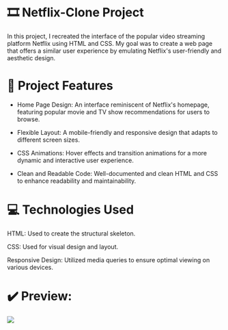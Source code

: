 # 🎞️ Netflix-Clone Project 
In this project, I recreated the interface of the popular video streaming platform Netflix using HTML and CSS. My goal was to create a web page that offers a similar user experience by emulating Netflix's user-friendly and aesthetic design.

# 🚀 Project Features 

- Home Page Design: An interface reminiscent of Netflix's homepage, featuring popular movie and TV show recommendations for users to browse.

- Flexible Layout: A mobile-friendly and responsive design that adapts to different screen sizes.

- CSS Animations: Hover effects and transition animations for a more dynamic and interactive user experience.

- Clean and Readable Code: Well-documented and clean HTML and CSS to enhance readability and maintainability.

# 💻 Technologies Used 
HTML: Used to create the structural skeleton.

CSS: Used for visual design and layout.

Responsive Design: Utilized media queries to ensure optimal viewing on various devices.

# ✔️ Preview:

![](./Netflix_Clone.gif)

